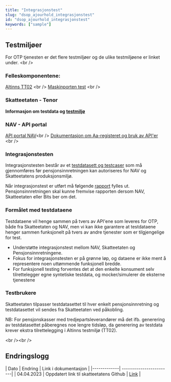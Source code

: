 ```yaml
---
title: "Integrasjonstest"
slug: "dsop_ajourhold_integrasjonstest"
id: "dsop_ajourhold_integrasjonstest"
keywords: ["sample"]
---
```


## Testmiljøer
For OTP tjenesten er det flere testmiljøer og de ulike testmiljøene er linket under. <br \/>
### Felleskomponentene:

[Altinns TT02](https://altinn.github.io/docs/utviklingsguider/samtykke/datakonsument/test-tjeneste/) <br \/>
[Maskinporten test](https://samarbeid.digdir.no/maskinporten/maskinporten/1245)
<br \/>

### Skatteetaten - Tenor
**Informasjon om testdata og [testmiljø](https://skatteetaten.github.io/api-dokumentasjon/test/testmiljo)**

### NAV - API portal

[API portal NAV](https://api-portal.nav.no/)<br \/>
[Dokumentasjon om Aa-registeret og bruk av API'er ](https://navikt.github.io/aareg/tjenester/integrasjon/otp-api/)<br \/>


### Integrasjonstesten

Integrasjonstesten består av et [testdatasett og testcaser](assets/Integrasjonstest_Ajourhold_av_OTP_testdata_og_testcaser_V.1.xlsx) som må gjennomføres før pensjonsinnretningen kan autoriseres for NAV og Skatteetatens produksjonsmiljø.

Når integrasjonstest er utført må følgende [rapport](assets/Ajourhold_av_OTP_Integrasjonstest_rapport_V.1.0.docx) fylles ut. Pensjonsinnretningen skal kunne fremvise rapporten dersom NAV, Skatteetaten eller Bits ber om det.

### Formålet med testdataene

Testdataene vil henge sammen på tvers av API'ene som leveres for OTP, både fra Skatteetaten og NAV, men vi kan ikke garantere at testdataene henger sammen funksjonelt på tvers av andre tjenester som er tilgjengelige for test.

- Understøtte integrasjonstest mellom NAV, Skatteetaten og Pensjonsinnretningene.
- Fokus for integrasjonstesten er på grønne løp, og dataene er ikke ment å representere noen uttømmende funksjonell bredde.
- For funksjonell testing forventes det at den enkelte konsument selv tilrettelegger egne syntetiske testdata, og mocker/simulerer de eksterne tjenestene

### Testbrukere
Skatteetaten tilpasser testdatasettet til hver enkelt pensjonsinnretning og testdatasettet vil sendes fra Skatteetaten ved påkobling.

NB: For pensjonskasser med tredjepartsleverandører må det ifb. generering av testdatasettet påberegnes noe lengre tidsløp, da generering av testdata krever ekstra tilrettelegging i Altinns testmiljø (TT02).

<br \/><br \/>

## Endringslogg

| Dato | Endring | Link i dokumentasjon |
|-------------| ------------------------|
| 04.04.2023 | Oppdatert link til skatteetatens Github | [Link](https://skatteetaten.github.io/api-dokumentasjon/test/testmiljo) |
